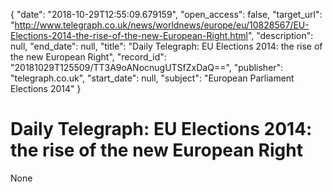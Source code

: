 {
  "date": "2018-10-29T12:55:09.679159", 
  "open_access": false, 
  "target_url": "http://www.telegraph.co.uk/news/worldnews/europe/eu/10828567/EU-Elections-2014-the-rise-of-the-new-European-Right.html", 
  "description": null, 
  "end_date": null, 
  "title": "Daily Telegraph: EU Elections 2014: the rise of the new European Right", 
  "record_id": "20181029T125509/TT3A9oANocnugUTSfZxDaQ==", 
  "publisher": "telegraph.co.uk", 
  "start_date": null, 
  "subject": "European Parliament Elections 2014"
}

# Daily Telegraph: EU Elections 2014: the rise of the new European Right

None